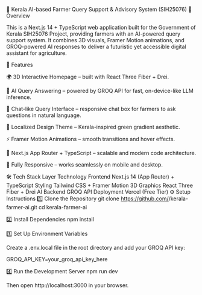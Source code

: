 🌾 Kerala AI-based Farmer Query Support & Advisory System (SIH25076)
🚀 Overview

This is a Next.js 14 + TypeScript web application built for the Government of Kerala SIH25076 Project, providing farmers with an AI-powered query support system.
It combines 3D visuals, Framer Motion animations, and GROQ-powered AI responses to deliver a futuristic yet accessible digital assistant for agriculture.

🧠 Features

🌍 3D Interactive Homepage – built with React Three Fiber + Drei.

🤖 AI Query Answering – powered by GROQ API for fast, on-device-like LLM inference.

💬 Chat-like Query Interface – responsive chat box for farmers to ask questions in natural language.

🌱 Localized Design Theme – Kerala-inspired green gradient aesthetic.

⚡ Framer Motion Animations – smooth transitions and hover effects.

🧩 Next.js App Router + TypeScript – scalable and modern code architecture.

📱 Fully Responsive – works seamlessly on mobile and desktop.

🛠️ Tech Stack
Layer	Technology
Frontend	Next.js 14 (App Router) + TypeScript
Styling	Tailwind CSS + Framer Motion
3D Graphics	React Three Fiber + Drei
AI Backend	GROQ API
Deployment	Vercel (Free Tier)
⚙️ Setup Instructions
1️⃣ Clone the Repository
git clone https://github.com/<your-username>/kerala-farmer-ai.git
cd kerala-farmer-ai

2️⃣ Install Dependencies
npm install

3️⃣ Set Up Environment Variables

Create a .env.local file in the root directory and add your GROQ API key:

GROQ_API_KEY=your_groq_api_key_here

4️⃣ Run the Development Server
npm run dev


Then open http://localhost:3000
 in your browser.
